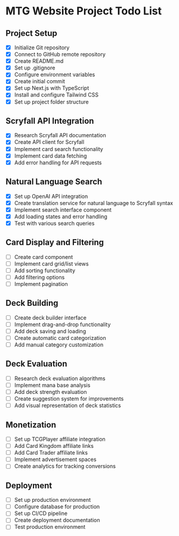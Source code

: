 # MTG Website Project Todo List

## Project Setup
- [x] Initialize Git repository
- [x] Connect to GitHub remote repository
- [x] Create README.md
- [x] Set up .gitignore
- [x] Configure environment variables
- [x] Create initial commit
- [x] Set up Next.js with TypeScript
- [x] Install and configure Tailwind CSS
- [x] Set up project folder structure

## Scryfall API Integration
- [x] Research Scryfall API documentation
- [x] Create API client for Scryfall
- [x] Implement card search functionality
- [x] Implement card data fetching
- [x] Add error handling for API requests

## Natural Language Search
- [x] Set up OpenAI API integration
- [x] Create translation service for natural language to Scryfall syntax
- [x] Implement search interface component
- [x] Add loading states and error handling
- [x] Test with various search queries

## Card Display and Filtering
- [ ] Create card component
- [ ] Implement card grid/list views
- [ ] Add sorting functionality
- [ ] Add filtering options
- [ ] Implement pagination

## Deck Building
- [ ] Create deck builder interface
- [ ] Implement drag-and-drop functionality
- [ ] Add deck saving and loading
- [ ] Create automatic card categorization
- [ ] Add manual category customization

## Deck Evaluation
- [ ] Research deck evaluation algorithms
- [ ] Implement mana base analysis
- [ ] Add deck strength evaluation
- [ ] Create suggestion system for improvements
- [ ] Add visual representation of deck statistics

## Monetization
- [ ] Set up TCGPlayer affiliate integration
- [ ] Add Card Kingdom affiliate links
- [ ] Add Card Trader affiliate links
- [ ] Implement advertisement spaces
- [ ] Create analytics for tracking conversions

## Deployment
- [ ] Set up production environment
- [ ] Configure database for production
- [ ] Set up CI/CD pipeline
- [ ] Create deployment documentation
- [ ] Test production environment
